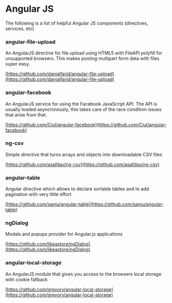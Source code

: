 Angular JS
====================

The following is a list of helpful Angular JS components (directives, services, etc)

### angular-file-upload
An AngularJS directive for file upload using HTML5 with FileAPI polyfill for unsupported browsers. This makes posting multipart form data with files super easy.

[https://github.com/danialfarid/angular-file-upload](https://github.com/danialfarid/angular-file-upload)

### angular-facebook
An AngularJS service for using the Facebook JavaScript API.  The API is usually loaded asyncronously, this takes care of the race condition issues that arise from that.

[https://github.com/Ciul/angular-facebook](https://github.com/Ciul/angular-facebook)

### ng-csv
Simple directive that turns arrays and objects into downloadable CSV files

[https://github.com/asafdav/ng-csv](https://github.com/asafdav/ng-csv)

### angular-table
Angular directive which allows to declare sortable tables and to add pagination with very little effort.

[https://github.com/samu/angular-table](https://github.com/samu/angular-table)

### ngDialog
Modals and popups provider for Angular.js applications

[https://github.com/likeastore/ngDialog](https://github.com/likeastore/ngDialog)

### angular-local-storage
An AngularJS module that gives you access to the browsers local storage with cookie fallback

[https://github.com/grevory/angular-local-storage](https://github.com/grevory/angular-local-storage)